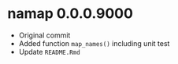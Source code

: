 # namap 0.0.0.9000

- Original commit
- Added function `map_names()` including unit test
- Update `README.Rmd`
